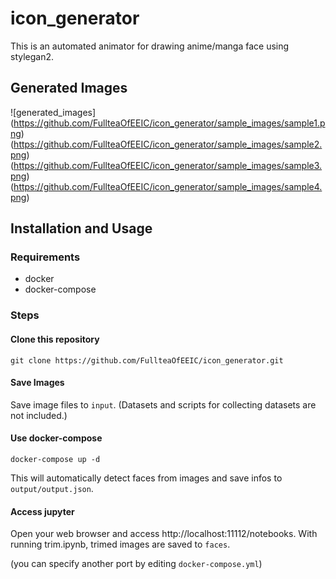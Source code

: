 # icon_generator
This is an automated animator for drawing anime/manga face using stylegan2.

## Generated Images

![generated_images]
(https://github.com/FullteaOfEEIC/icon_generator/sample_images/sample1.png)
(https://github.com/FullteaOfEEIC/icon_generator/sample_images/sample2.png)
(https://github.com/FullteaOfEEIC/icon_generator/sample_images/sample3.png)
(https://github.com/FullteaOfEEIC/icon_generator/sample_images/sample4.png)

## Installation and Usage

### Requirements

- docker
- docker-compose

### Steps

#### Clone this repository
```
git clone https://github.com/FullteaOfEEIC/icon_generator.git
```

#### Save Images
Save image files to ```input```. (Datasets and scripts for collecting datasets are not included.)

#### Use docker-compose
```
docker-compose up -d
```
This will automatically detect faces from images and save infos to ```output/output.json```.

#### Access jupyter

Open your web browser and access http://localhost:11112/notebooks.
With running trim.ipynb, trimed images are saved to ```faces```.

(you can specify another port by editing ```docker-compose.yml```)
